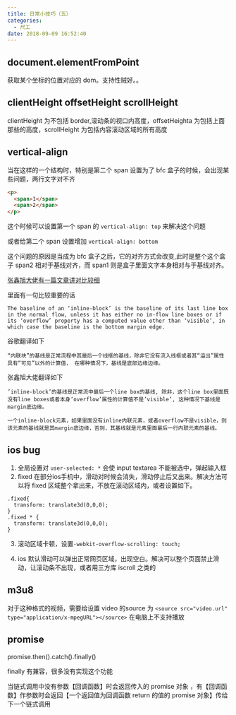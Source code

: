 ```yaml
---
title: 日常小技巧（五）
categories:
  - 尺工
date: 2018-09-09 16:52:40
---
```

<p></p>
<!-- more -->

## document.elementFromPoint
获取某个坐标的位置对应的 dom。支持性贼好。。

## clientHeight offsetHeight scrollHeight
clientHeight 为不包括 border,滚动条的视口内高度，offsetHeighta 为包括上面那些的高度，scrollHeight 为包括内容滚动区域的所有高度

## vertical-align
当在这样的一个结构时，特别是第二个 span 设置为了 bfc 盒子的时候，会出现某些问题，两行文字对不齐
```html
<p>
  <span>1</span>
  <span>2</span>
</p>
```
这个时候可以设置第一个 span 的 `vertical-align: top` 来解决这个问题

或者给第二个 span 设置增加 `vertical-align: bottom`

这个问题的原因是当成为 bfc 盒子之后，它的对齐方式会改变,此时是整个这个盒子 span2 相对于基线对齐，而 span1 则是盒子里面文字本身相对与于基线对齐。

[张鑫旭大佬有一篇文章讲对比较细](https://www.zhangxinxu.com/wordpress/2015/08/css-deep-understand-vertical-align-and-line-height/comment-page-1/)

里面有一句比较重要的话

`The baseline of an ‘inline-block’ is the baseline of its last line box in the normal flow, unless it has either no in-flow line boxes or if its ‘overflow’ property has a computed value other than ‘visible’, in which case the baseline is the bottom margin edge.`

谷歌翻译如下

`“内联块”的基线是正常流程中其最后一个线框的基线，除非它没有流入线框或者其“溢出”属性具有“可见”以外的计算值， 在哪种情况下，基线是底部边缘边缘。`

张鑫旭大佬翻译如下

`’inline-block’的基线是正常流中最后一个line box的基线, 除非，这个line box里面既没有line boxes或者本身’overflow’属性的计算值不是’visible’, 这种情况下基线是margin底边缘。`

`一个inline-block元素，如果里面没有inline内联元素，或者overflow不是visible，则该元素的基线就是其margin底边缘，否则，其基线就是元素里面最后一行内联元素的基线。`

## ios bug
1. 全局设置对 `user-selected: *` 会使 input textarea 不能被选中，弹起输入框
2. fixed 在部分ios手机中，滑动对时候会消失，滑动停止后又出来。解决方法可以将 fixed 区域整个拿出来，不放在滚动区域内，或者设置如下。
```
.fixed{
  transform: translate3d(0,0,0);
}
.fixed * {
  transform: translate3d(0,0,0);
}
```
3. 滚动区域卡顿，设置`-webkit-overflow-scrolling: touch;`

4. ios 默认滑动可以弹出正常网页区域，出现空白。解决可以整个页面禁止滑动，让滚动条不出现，或者用三方库 iscroll 之类的


## m3u8
对于这种格式的视频，需要给设置 video 的source 为 `<source src="video.url" type="application/x-mpegURL"></source>` 在电脑上不支持播放

## promise
promise.then().catch().finally()

finally 有兼容，很多没有实现这个功能

当链式调用中没有参数【回调函数】时会返回传入的 promise 对象
，有【回调函数】作参数时会返回【一个返回值为回调函数 return 的值的 promise 对象】传给下一个链式调用
 